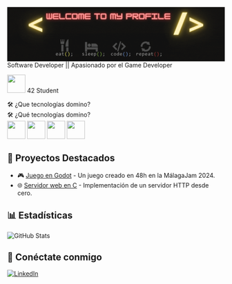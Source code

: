 <img src="bannerv3.gif" align="left"/>

Software Developer || Apasionado por el Game Developer

<img src="https://emoji.slack-edge.com/T039P7U66/42/5f8a11475c4d44a7.jpg" width="42" height="42"> 42 Student

🛠️ ¿Que tecnologías domino?  
🛠️ ¿Qué tecnologías domino?  
<img src="https://github.com/user-attachments/assets/20176160-03b6-4d55-b038-0cba263e1da8" width="42" height="42">
<img src="https://github.com/user-attachments/assets/5001c45f-ad1f-4cac-bf3f-512ccc995d5b" width="42" height="42">
<img src="https://github.com/user-attachments/assets/045277f9-3df7-479b-bb72-8dafd8872e62" width="42" height="42">
<img src="https://github.com/user-attachments/assets/1abe6c77-099e-4283-b783-83d91bccf6f1" width="42" height="42">


## 🚀 Proyectos Destacados
- 🎮 [Juego en Godot](https://tetsuhi.itch.io/unasombraenelpolo) - Un juego creado en 48h en la MálagaJam 2024.
- 🌐 [Servidor web en C](https://github.com/TU_REPO) - Implementación de un servidor HTTP desde cero.

## 📊 Estadísticas
![GitHub Stats](https://github-readme-stats.vercel.app/api?username=TU_USUARIO&show_icons=true&theme=radical)

## 🔗 Conéctate conmigo  
[![LinkedIn](https://img.shields.io/badge/LinkedIn-0077B5?style=for-the-badge&logo=linkedin&logoColor=white)](https://www.linkedin.com/in/juan-carlos-martos-vergara/)
